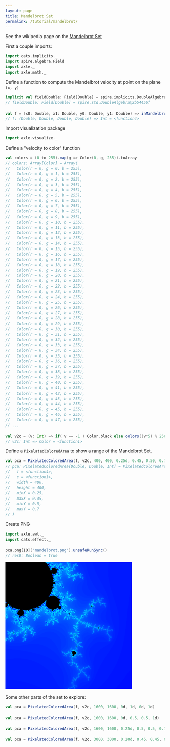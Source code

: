 ```yaml
---
layout: page
title: Mandelbrot Set
permalink: /tutorial/mandelbrot/
---
```


See the wikipedia page on the [Mandelbrot Set](https://en.wikipedia.org/wiki/Mandelbrot_set)

First a couple imports:

```scala
import cats.implicits._
import spire.algebra.Field
import axle._
import axle.math._
```

Define a function to compute the Mandelbrot velocity at point on the plane `(x, y)`

```scala
implicit val fieldDouble: Field[Double] = spire.implicits.DoubleAlgebra
// fieldDouble: Field[Double] = spire.std.DoubleAlgebra@2b54456f

val f = (x0: Double, x1: Double, y0: Double, y1: Double) => inMandelbrotSetAt(4d, x0, y0, 1000).getOrElse(-1)
// f: (Double, Double, Double, Double) => Int = <function4>
```

Import visualization package

```scala
import axle.visualize._
```

Define a "velocity to color" function

```scala
val colors = (0 to 255).map(g => Color(0, g, 255)).toArray
// colors: Array[Color] = Array(
//   Color(r = 0, g = 0, b = 255),
//   Color(r = 0, g = 1, b = 255),
//   Color(r = 0, g = 2, b = 255),
//   Color(r = 0, g = 3, b = 255),
//   Color(r = 0, g = 4, b = 255),
//   Color(r = 0, g = 5, b = 255),
//   Color(r = 0, g = 6, b = 255),
//   Color(r = 0, g = 7, b = 255),
//   Color(r = 0, g = 8, b = 255),
//   Color(r = 0, g = 9, b = 255),
//   Color(r = 0, g = 10, b = 255),
//   Color(r = 0, g = 11, b = 255),
//   Color(r = 0, g = 12, b = 255),
//   Color(r = 0, g = 13, b = 255),
//   Color(r = 0, g = 14, b = 255),
//   Color(r = 0, g = 15, b = 255),
//   Color(r = 0, g = 16, b = 255),
//   Color(r = 0, g = 17, b = 255),
//   Color(r = 0, g = 18, b = 255),
//   Color(r = 0, g = 19, b = 255),
//   Color(r = 0, g = 20, b = 255),
//   Color(r = 0, g = 21, b = 255),
//   Color(r = 0, g = 22, b = 255),
//   Color(r = 0, g = 23, b = 255),
//   Color(r = 0, g = 24, b = 255),
//   Color(r = 0, g = 25, b = 255),
//   Color(r = 0, g = 26, b = 255),
//   Color(r = 0, g = 27, b = 255),
//   Color(r = 0, g = 28, b = 255),
//   Color(r = 0, g = 29, b = 255),
//   Color(r = 0, g = 30, b = 255),
//   Color(r = 0, g = 31, b = 255),
//   Color(r = 0, g = 32, b = 255),
//   Color(r = 0, g = 33, b = 255),
//   Color(r = 0, g = 34, b = 255),
//   Color(r = 0, g = 35, b = 255),
//   Color(r = 0, g = 36, b = 255),
//   Color(r = 0, g = 37, b = 255),
//   Color(r = 0, g = 38, b = 255),
//   Color(r = 0, g = 39, b = 255),
//   Color(r = 0, g = 40, b = 255),
//   Color(r = 0, g = 41, b = 255),
//   Color(r = 0, g = 42, b = 255),
//   Color(r = 0, g = 43, b = 255),
//   Color(r = 0, g = 44, b = 255),
//   Color(r = 0, g = 45, b = 255),
//   Color(r = 0, g = 46, b = 255),
//   Color(r = 0, g = 47, b = 255),
// ...

val v2c = (v: Int) => if( v == -1 ) Color.black else colors((v*5) % 256)
// v2c: Int => Color = <function1>
```

Define a `PixelatedColoredArea` to show a range of the Mandelbrot Set.

```scala
val pca = PixelatedColoredArea(f, v2c, 400, 400, 0.25d, 0.45, 0.50, 0.70d)
// pca: PixelatedColoredArea[Double, Double, Int] = PixelatedColoredArea(
//   f = <function4>,
//   c = <function1>,
//   width = 400,
//   height = 400,
//   minX = 0.25,
//   maxX = 0.45,
//   minY = 0.5,
//   maxY = 0.7
// )
```

Create PNG

```scala
import axle.awt._
import cats.effect._

pca.png[IO]("mandelbrot.png").unsafeRunSync()
// res0: Boolean = true
```

![Mandelbrot Set](/tutorial/images/mandelbrot.png)

Some other parts of the set to explore:

```scala
val pca = PixelatedColoredArea(f, v2c, 1600, 1600, 0d, 1d, 0d, 1d)

val pca = PixelatedColoredArea(f, v2c, 1600, 1600, 0d, 0.5, 0.5, 1d)

val pca = PixelatedColoredArea(f, v2c, 1600, 1600, 0.25d, 0.5, 0.5, 0.75d)

val pca = PixelatedColoredArea(f, v2c, 3000, 3000, 0.20d, 0.45, 0.45, 0.70d)
```
